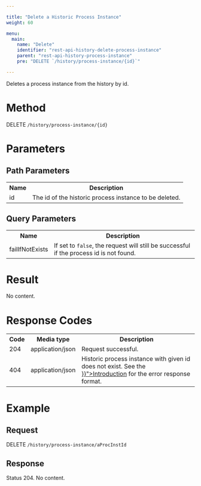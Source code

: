 ```yaml
---

title: "Delete a Historic Process Instance"
weight: 60

menu:
  main:
    name: "Delete"
    identifier: "rest-api-history-delete-process-instance"
    parent: "rest-api-history-process-instance"
    pre: "DELETE `/history/process-instance/{id}`"

---
```



Deletes a process instance from the history by id.


# Method

DELETE `/history/process-instance/{id}`


# Parameters

## Path Parameters

<table class="table table-striped">
  <tr>
    <th>Name</th>
    <th>Description</th>
  </tr>
  <tr>
    <td>id</td>
    <td>The id of the historic process instance to be deleted.</td>
  </tr>
</table>

## Query Parameters

<table class="table table-striped">
  <tr>
    <th>Name</th>
    <th>Description</th>
  </tr>
  <tr>
    <td>failIfNotExists</td>
    <td>If set to <code>false</code>, the request will still be successful if the process id is not found.</td>
  </tr>
</table>

# Result

No content.

# Response Codes

<table class="table table-striped">
  <tr>
    <th>Code</th>
    <th>Media type</th>
    <th>Description</th>
  </tr>
  <tr>
    <td>204</td>
    <td>application/json</td>
    <td>Request successful.</td>
  </tr>
  <tr>
    <td>404</td>
    <td>application/json</td>
    <td>Historic process instance with given id does not exist. See the <a href="../../reference/rest/overview/_index.md#error-handling" >}}">Introduction</a> for the error response format.</td>
  </tr>
</table>


# Example

## Request

DELETE `/history/process-instance/aProcInstId`

## Response

Status 204. No content.